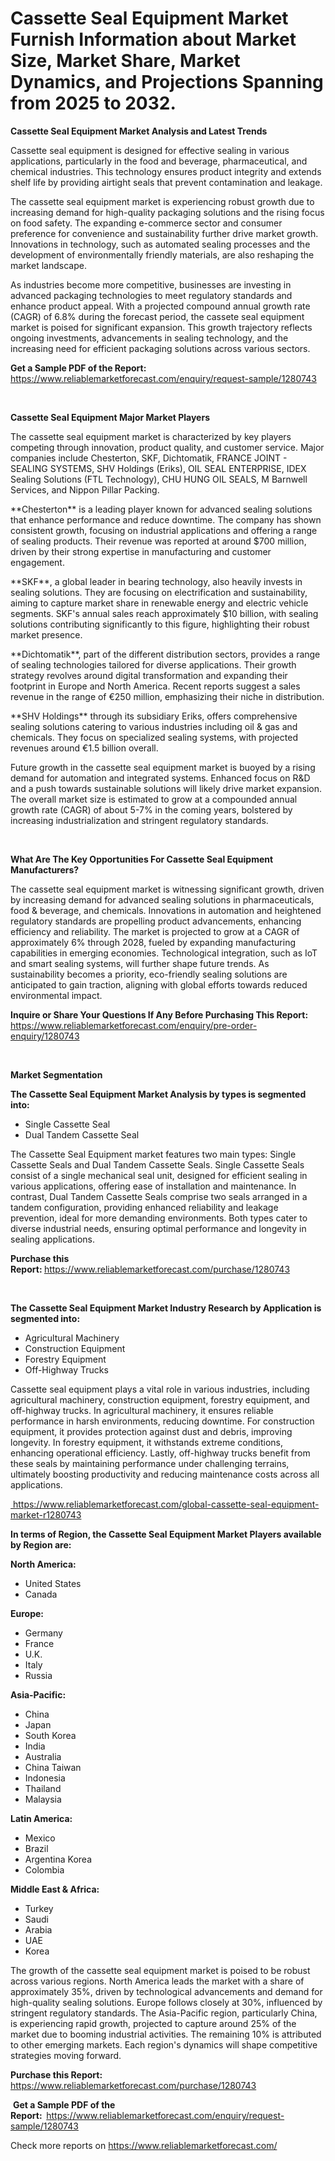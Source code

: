 <p><h1>Cassette Seal Equipment Market Furnish Information about Market Size, Market Share, Market Dynamics, and Projections Spanning from 2025 to 2032.</h1></p><p><strong>Cassette Seal Equipment Market Analysis and Latest Trends</strong></p>
<p><p>Cassette seal equipment is designed for effective sealing in various applications, particularly in the food and beverage, pharmaceutical, and chemical industries. This technology ensures product integrity and extends shelf life by providing airtight seals that prevent contamination and leakage. </p><p>The cassette seal equipment market is experiencing robust growth due to increasing demand for high-quality packaging solutions and the rising focus on food safety. The expanding e-commerce sector and consumer preference for convenience and sustainability further drive market growth. Innovations in technology, such as automated sealing processes and the development of environmentally friendly materials, are also reshaping the market landscape.</p><p>As industries become more competitive, businesses are investing in advanced packaging technologies to meet regulatory standards and enhance product appeal. With a projected compound annual growth rate (CAGR) of 6.8% during the forecast period, the cassete seal equipment market is poised for significant expansion. This growth trajectory reflects ongoing investments, advancements in sealing technology, and the increasing need for efficient packaging solutions across various sectors.</p></p>
<p><strong>Get a Sample PDF of the Report:&nbsp;</strong> <a href="https://www.reliablemarketforecast.com/enquiry/request-sample/1280743?utm_campaign=3130&utm_medium=2&utm_source=Github&utm_content=ia&utm_term=24032025&utm_id=cassette-seal-equipment">https://www.reliablemarketforecast.com/enquiry/request-sample/1280743</a></p>
<p>&nbsp;</p>
<p><strong>Cassette Seal Equipment Major Market Players</strong></p>
<p><p>The cassette seal equipment market is characterized by key players competing through innovation, product quality, and customer service. Major companies include Chesterton, SKF, Dichtomatik, FRANCE JOINT - SEALING SYSTEMS, SHV Holdings (Eriks), OIL SEAL ENTERPRISE, IDEX Sealing Solutions (FTL Technology), CHU HUNG OIL SEALS, M Barnwell Services, and Nippon Pillar Packing.</p><p>**Chesterton** is a leading player known for advanced sealing solutions that enhance performance and reduce downtime. The company has shown consistent growth, focusing on industrial applications and offering a range of sealing products. Their revenue was reported at around $700 million, driven by their strong expertise in manufacturing and customer engagement.</p><p>**SKF**, a global leader in bearing technology, also heavily invests in sealing solutions. They are focusing on electrification and sustainability, aiming to capture market share in renewable energy and electric vehicle segments. SKF's annual sales reach approximately $10 billion, with sealing solutions contributing significantly to this figure, highlighting their robust market presence.</p><p>**Dichtomatik**, part of the different distribution sectors, provides a range of sealing technologies tailored for diverse applications. Their growth strategy revolves around digital transformation and expanding their footprint in Europe and North America. Recent reports suggest a sales revenue in the range of €250 million, emphasizing their niche in distribution.</p><p>**SHV Holdings** through its subsidiary Eriks, offers comprehensive sealing solutions catering to various industries including oil & gas and chemicals. They focus on specialized sealing systems, with projected revenues around €1.5 billion overall.</p><p>Future growth in the cassette seal equipment market is buoyed by a rising demand for automation and integrated systems. Enhanced focus on R&D and a push towards sustainable solutions will likely drive market expansion. The overall market size is estimated to grow at a compounded annual growth rate (CAGR) of about 5-7% in the coming years, bolstered by increasing industrialization and stringent regulatory standards.</p></p>
<p>&nbsp;</p>
<p><strong>What Are The Key Opportunities For Cassette Seal Equipment Manufacturers?</strong></p>
<p><p>The cassette seal equipment market is witnessing significant growth, driven by increasing demand for advanced sealing solutions in pharmaceuticals, food & beverage, and chemicals. Innovations in automation and heightened regulatory standards are propelling product advancements, enhancing efficiency and reliability. The market is projected to grow at a CAGR of approximately 6% through 2028, fueled by expanding manufacturing capabilities in emerging economies. Technological integration, such as IoT and smart sealing systems, will further shape future trends. As sustainability becomes a priority, eco-friendly sealing solutions are anticipated to gain traction, aligning with global efforts towards reduced environmental impact.</p></p>
<p><strong>Inquire or Share Your Questions If Any Before Purchasing This Report:</strong> <a href="https://www.reliablemarketforecast.com/enquiry/pre-order-enquiry/1280743?utm_campaign=3130&utm_medium=2&utm_source=Github&utm_content=ia&utm_term=24032025&utm_id=cassette-seal-equipment">https://www.reliablemarketforecast.com/enquiry/pre-order-enquiry/1280743</a></p>
<p>&nbsp;</p>
<p><strong>Market Segmentation</strong></p>
<p><strong>The Cassette Seal Equipment Market Analysis by types is segmented into:</strong></p>
<p><ul><li>Single Cassette Seal</li><li>Dual Tandem Cassette Seal</li></ul></p>
<p><p>The Cassette Seal Equipment market features two main types: Single Cassette Seals and Dual Tandem Cassette Seals. Single Cassette Seals consist of a single mechanical seal unit, designed for efficient sealing in various applications, offering ease of installation and maintenance. In contrast, Dual Tandem Cassette Seals comprise two seals arranged in a tandem configuration, providing enhanced reliability and leakage prevention, ideal for more demanding environments. Both types cater to diverse industrial needs, ensuring optimal performance and longevity in sealing applications.</p></p>
<p><strong>Purchase this Report:&nbsp;</strong><a href="https://www.reliablemarketforecast.com/purchase/1280743?utm_campaign=3130&utm_medium=2&utm_source=Github&utm_content=ia&utm_term=24032025&utm_id=cassette-seal-equipment">https://www.reliablemarketforecast.com/purchase/1280743</a></p>
<p>&nbsp;</p>
<p><strong>The Cassette Seal Equipment Market Industry Research by Application is segmented into:</strong></p>
<p><ul><li>Agricultural Machinery</li><li>Construction Equipment</li><li>Forestry Equipment</li><li>Off-Highway Trucks</li></ul></p>
<p><p>Cassette seal equipment plays a vital role in various industries, including agricultural machinery, construction equipment, forestry equipment, and off-highway trucks. In agricultural machinery, it ensures reliable performance in harsh environments, reducing downtime. For construction equipment, it provides protection against dust and debris, improving longevity. In forestry equipment, it withstands extreme conditions, enhancing operational efficiency. Lastly, off-highway trucks benefit from these seals by maintaining performance under challenging terrains, ultimately boosting productivity and reducing maintenance costs across all applications.</p></p>
<p><a href="https://www.reliablemarketforecast.com/global-cassette-seal-equipment-market-r1280743?utm_campaign=3130&utm_medium=2&utm_source=Github&utm_content=ia&utm_term=24032025&utm_id=cassette-seal-equipment">&nbsp;https://www.reliablemarketforecast.com/global-cassette-seal-equipment-market-r1280743</a></p>
<p><strong>In terms of Region, the Cassette Seal Equipment Market Players available by Region are:</strong></p>
<p>
    <p> <strong> North America: </strong>
        <ul>
            <li>United States</li>
            <li>Canada</li>
        </ul>
        </p> 
    <p> <strong> Europe: </strong>
        <ul>
            <li>Germany</li>
            <li>France</li>
            <li>U.K.</li>
            <li>Italy</li>
            <li>Russia</li>
        </ul>
        </p> 
    <p> <strong> Asia-Pacific: </strong>
        <ul>
            <li>China</li>
            <li>Japan</li>
            <li>South Korea</li>
            <li>India</li>
            <li>Australia</li>
            <li>China Taiwan</li>
            <li>Indonesia</li>
            <li>Thailand</li>
            <li>Malaysia</li>
        </ul>
        </p> 
    <p> <strong> Latin America: </strong>
        <ul>
            <li>Mexico</li>
            <li>Brazil</li>
            <li>Argentina Korea</li>
            <li>Colombia</li>
        </ul>
        </p> 
    <p> <strong> Middle East & Africa: </strong>
        <ul>
            <li>Turkey</li>
            <li>Saudi</li>
            <li>Arabia</li>
            <li>UAE</li>
            <li>Korea</li>
        </ul>
    </p>
    </p>
<p><p>The growth of the cassette seal equipment market is poised to be robust across various regions. North America leads the market with a share of approximately 35%, driven by technological advancements and demand for high-quality sealing solutions. Europe follows closely at 30%, influenced by stringent regulatory standards. The Asia-Pacific region, particularly China, is experiencing rapid growth, projected to capture around 25% of the market due to booming industrial activities. The remaining 10% is attributed to other emerging markets. Each region's dynamics will shape competitive strategies moving forward.</p></p>
<p><strong>Purchase this Report: </strong><a href="https://www.reliablemarketforecast.com/purchase/1280743?utm_campaign=3130&utm_medium=2&utm_source=Github&utm_content=ia&utm_term=24032025&utm_id=cassette-seal-equipment">https://www.reliablemarketforecast.com/purchase/1280743</a></p>
<p>&nbsp;<strong>Get a Sample PDF of the Report:&nbsp;&nbsp;</strong><a href="https://www.reliablemarketforecast.com/enquiry/request-sample/1280743?utm_campaign=3130&utm_medium=2&utm_source=Github&utm_content=ia&utm_term=24032025&utm_id=cassette-seal-equipment">https://www.reliablemarketforecast.com/enquiry/request-sample/1280743</a></p>
<p><strong></strong></p>
<p>Check more reports on <a href="https://www.reliablemarketforecast.com/?utm_campaign=3130&utm_medium=2&utm_source=Github&utm_content=ia&utm_term=24032025&utm_id=cassette-seal-equipment">https://www.reliablemarketforecast.com/</a></p>